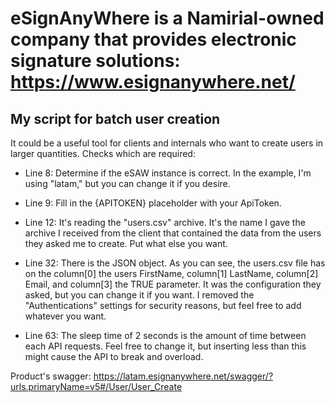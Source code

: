 # eSignAnyWhere is a Namirial-owned company that provides electronic signature solutions: https://www.esignanywhere.net/
## My script for batch user creation

It could be a useful tool for clients and internals who want to create users in larger quantities. Checks which are required:

- Line 8: Determine if the eSAW instance is correct. In the example, I'm using "latam," but you can change it if you desire.

- Line 9: Fill in the {APITOKEN} placeholder with your ApiToken.

- Line 12: It's reading the "users.csv" archive. It's the name I gave the archive I received from the client that contained the data from the users they asked me to create. Put what else you want.

- Line 32: There is the JSON object. As you can see, the users.csv file has on the column[0] the users FirstName, column[1] LastName, column[2] Email, and column[3] the TRUE parameter. It was the configuration they asked, but you can change it if you want. I removed the "Authentications" settings for security reasons, but feel free to add whatever you want.

- Line 63: The sleep time of 2 seconds is the amount of time between each API requests. Feel free to change it, but inserting less than this might cause the API to break and overload.

Product's swagger: https://latam.esignanywhere.net/swagger/?urls.primaryName=v5#/User/User_Create
